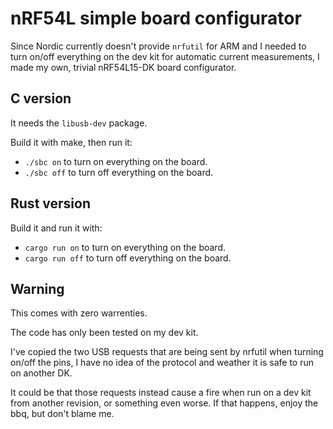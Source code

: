 # nRF54L simple board configurator

Since Nordic currently doesn't provide `nrfutil` for ARM and
I needed to turn on/off everything on the dev kit for automatic current
measurements, I made my own, trivial nRF54L15-DK board configurator.

## C version
It needs the `libusb-dev` package.

Build it with make, then run it:
- `./sbc on` to turn on everything on the board.
- `./sbc off` to turn off everything on the board.

## Rust version
Build it and run it with:
- `cargo run on` to turn on everything on the board.
- `cargo run off` to turn off everything on the board.

## Warning

This comes with zero warrenties.

The code has only been tested on my dev kit.

I've copied the two USB requests that are being sent by nrfutil when
turning on/off the pins, I have no idea of the protocol and weather
it is safe to run on another DK.

It could be that those requests instead cause a fire when run on a dev kit
from another revision, or something even worse. If that happens, enjoy the bbq, but don't blame me.
